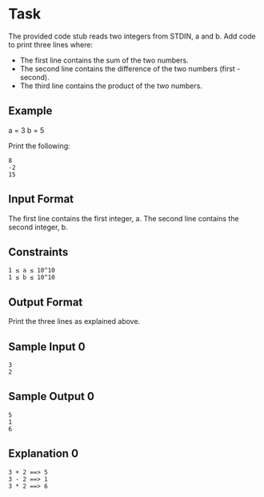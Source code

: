 # Task
The provided code stub reads two integers from STDIN, a and b. Add code to print three lines where:

- The first line contains the sum of the two numbers.
- The second line contains the difference of the two numbers (first - second).
- The third line contains the product of the two numbers.

## Example
a = 3
b = 5

Print the following:
```
8
-2
15
```

## Input Format

The first line contains the first integer, a.
The second line contains the second integer, b.

## Constraints
```
1 ≤ a ≤ 10^10
1 ≤ b ≤ 10^10
```

## Output Format
Print the three lines as explained above.

## Sample Input 0
```
3
2
```

## Sample Output 0
```
5
1
6
```

## Explanation 0
```
3 + 2 ==> 5
3 - 2 ==> 1
3 * 2 ==> 6
```




